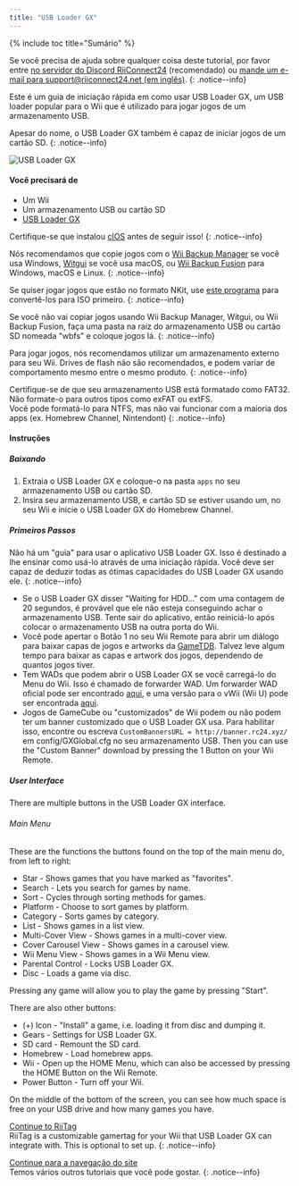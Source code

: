 ```yaml
---
title: "USB Loader GX"
---
```


{% include toc title="Sumário" %}

Se você precisa de ajuda sobre qualquer coisa deste tutorial, por favor entre [no servidor do Discord RiiConnect24](https://discord.gg/rc24) (recomendado) ou [mande um e-mail para support@riiconnect24.net (em inglês)](mailto:support@riiconnect24.net).
{: .notice--info}

Este é um guia de iniciação rápida em como usar USB Loader GX, um USB loader popular para o Wii que é utilizado para jogar jogos de um armazenamento USB.

Apesar do nome, o USB Loader GX também é capaz de iniciar jogos de um cartão SD.
{: .notice--info}

![USB Loader GX](/images/usbloadergx.png)

#### Você precisará de

* Um Wii
* Um armazenamento USB ou cartão SD
* [USB Loader GX](https://hbb1.oscwii.org/hbb/usbloader_gx/usbloader_gx.zip)

Certifique-se que instalou [cIOS](/cios) antes de seguir isso!
{: .notice--info}

Nós recomendamos que copie jogos com o [Wii Backup Manager](/wiibackupmanager) se você usa Windows, [Witgui](https://desairem.com/wordpress/category/witgui-download/) se você usa macOS, ou [Wii Backup Fusion](https://github.com/larsenv/Wii-Backup-Fusion) para Windows, macOS e Linux.
{: .notice--info}

Se quiser jogar jogos que estão no formato NKit, use [este programa](https://gbatemp.net/download/nkit.36157/) para convertê-los para ISO primeiro.
{: .notice--info}

Se você não vai copiar jogos usando Wii Backup Manager, Witgui, ou Wii Backup Fusion, faça uma pasta na raíz do armazenamento USB ou cartão SD nomeada "wbfs" e coloque jogos lá.
{: .notice--info}

Para jogar jogos, nós recomendamos utilizar um armazenamento externo para seu Wii. Drives de flash não são recomendados, e podem variar de comportamento mesmo entre o mesmo produto.
{: .notice--info}

Certifique-se de que seu armazenamento USB está formatado como FAT32. Não formate-o para outros tipos como exFAT ou extFS. <br> Você pode formatá-lo para NTFS, mas não vai funcionar com a maioria dos apps (ex. Homebrew Channel, Nintendont)
{: .notice--info}

#### Instruções

##### Baixando

1. Extraia o USB Loader GX e coloque-o na pasta `apps` no seu armazenamento USB ou cartão SD.
2. Insira seu armazenamento USB, e cartão SD se estiver usando um, no seu Wii e inicie o USB Loader GX do Homebrew Channel.

##### Primeiros Passos

Não há um "guia" para usar o aplicativo USB Loader GX. Isso é destinado a lhe ensinar como usá-lo através de uma iniciação rápida. Você deve ser capaz de deduzir todas as ótimas capacidades do USB Loader GX usando ele.
{: .notice--info}

* Se o USB Loader GX disser "Waiting for HDD..." com uma contagem de 20 segundos, é provável que ele não esteja conseguindo achar o armazenamento USB. Tente sair do aplicativo, então reiniciá-lo após colocar o armazenamento USB na outra porta do Wii.
* Você pode apertar o Botão 1 no seu Wii Remote para abrir um diálogo para baixar capas de jogos e artworks da [GameTDB](https://gametdb.com/). Talvez leve algum tempo para baixar as capas e artwork dos jogos, dependendo de quantos jogos tiver.
* Tem WADs que podem abrir o USB Loader GX se você carregá-lo do Menu do Wii. Isso é chamado de forwarder WAD. Um forwarder WAD oficial pode ser encontrado [aqui](https://sourceforge.net/projects/usbloadergx/files/Releases/Forwarders/USB%20Loader%20GX-UNEO_Forwarder_5_1_AHBPROT.wad), e uma versão para o vWii (Wii U) pode ser encontrada [aqui](https://sourceforge.net/projects/usbloadergx/files/Releases/Forwarders/USB%20Loader%20GX-UNEO_Forwarder_5_1_AHBPROT_vWii%20%28Fix%29.wad).
* Jogos de GameCube ou "customizados" de Wii podem ou não podem ter um banner customizado que o USB Loader GX usa. Para habilitar isso, encontre ou escreva `CustomBannersURL = http://banner.rc24.xyz/` em config/GXGlobal.cfg no seu armazenamento USB. Then you can use the "Custom Banner" download by pressing the 1 Button on your Wii Remote.

##### User Interface

There are multiple buttons in the USB Loader GX interface.

###### Main Menu

These are the functions the buttons found on the top of the main menu do, from left to right:

* Star - Shows games that you have marked as "favorites".
* Search - Lets you search for games by name.
* Sort - Cycles through sorting methods for games.
* Platform - Choose to sort games by platform.
* Category - Sorts games by category.
* List - Shows games in a list view.
* Multi-Cover View - Shows games in a multi-cover view.
* Cover Carousel View - Shows games in a carousel view.
* Wii Menu View - Shows games in a Wii Menu view.
* Parental Control - Locks USB Loader GX.
* Disc - Loads a game via disc.

Pressing any game will allow you to play the game by pressing "Start".

There are also other buttons:

* (+) Icon - "Install" a game, i.e. loading it from disc and dumping it.
* Gears - Settings for USB Loader GX.
* SD card - Remount the SD card.
* Homebrew - Load homebrew apps.
* Wii - Open up the HOME Menu, which can also be accessed by pressing the HOME Button on the Wii Remote.
* Power Button - Turn off your Wii.

On the middle of the bottom of the screen, you can see how much space is free on your USB drive and how many games you have.

[Continue to RiiTag](riitag)<br> RiiTag is a customizable gamertag for your Wii that USB Loader GX can integrate with. This is optional to set up.
{: .notice--info}

[Continue para a navegação do site](site-navigation)<br> Temos vários outros tutoriais que você pode gostar.
{: .notice--info}
